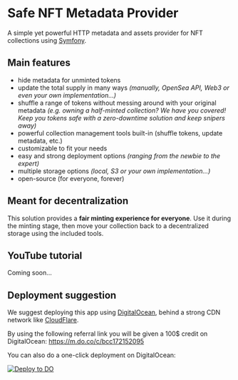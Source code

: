 # Safe NFT Metadata Provider

A simple yet powerful HTTP metadata and assets provider for NFT collections using [Symfony](https://www.symfony.com).

## Main features
- hide metadata for unminted tokens
- update the total supply in many ways _(manually, OpenSea API, Web3 or even your own implementation...)_
- shuffle a range of tokens without messing around with your original metadata
  _(e.g. owning a half-minted collection? We have you covered! Keep you tokens safe with a zero-downtime solution
  and keep snipers away)_
- powerful collection management tools built-in (shuffle tokens, update metadata, etc.)
- customizable to fit your needs
- easy and strong deployment options _(ranging from the newbie to the expert)_
- multiple storage options _(local, S3 or your own implementation...)_
- open-source (for everyone, forever)

## Meant for decentralization
This solution provides a **fair minting experience for everyone**.
Use it during the minting stage, then move your collection back to a decentralized storage using the included tools.

## YouTube tutorial
Coming soon...

## Deployment suggestion
We suggest deploying this app using [DigitalOcean](https://m.do.co/c/bcc172152095), behind a strong CDN network like
[CloudFlare](https://www.cloudflare.com).

By using the following referral link you will be given a 100$ credit on DigitalOcean: https://m.do.co/c/bcc172152095

You can also do a one-click deployment on DigitalOcean:

[![Deploy to DO](https://www.deploytodo.com/do-btn-blue.svg)](https://cloud.digitalocean.com/apps/new?repo=https://github.com/liarco-network/safe-nft-metadata-provider/tree/main)
